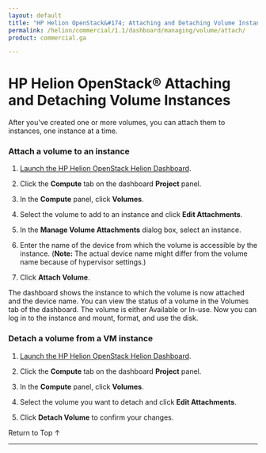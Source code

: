 ```yaml
---
layout: default
title: "HP Helion OpenStack&#174; Attaching and Detaching Volume Instances"
permalink: /helion/commercial/1.1/dashboard/managing/volume/attach/
product: commercial.ga

---
```

<!--UNDER REVISION-->

<script>

function PageRefresh {
onLoad="window.refresh"
}

PageRefresh();

</script>

<!--
<p style="font-size: small;"> <a href="/helion/commercial/1.1/ga1/install/">&#9664; PREV</a> | <a href="/helion/commercial/1.1/ga1/install-overview/">&#9650; UP</a> | <a href="/helion/commercial/1.1/ga1/">NEXT &#9654;</a> 
-->

# HP Helion OpenStack&#174; Attaching and Detaching Volume Instances

After you've created one or more volumes, you can attach them to instances, one instance at a time.

### Attach a volume to an instance ###

1. [Launch the HP Helion OpenStack Helion Dashboard](/helion/openstack/1.1/dashboard/login/).

2. Click the **Compute** tab on the dashboard **Project** panel.

3. In the **Compute** panel, click **Volumes**.

4. Select the volume to add to an instance and click **Edit Attachments**.

5. In the **Manage Volume Attachments** dialog box, select an instance.

6. Enter the name of the device from which the volume is accessible by the instance. (**Note:** The actual device name might differ from the volume name because of hypervisor settings.)

7. Click **Attach Volume**.

The dashboard shows the instance to which the volume is now attached and the device name. You can view the status of a volume in the Volumes tab of the dashboard. The volume is either Available or In-use. Now you can log in to the instance and mount, format, and use the disk.

### Detach a volume from a VM instance ###

1. [Launch the HP Helion OpenStack Helion Dashboard](/helion/openstack/1.1/dashboard/login/).

2. Click the **Compute** tab on the dashboard **Project** panel.

3. In the **Compute** panel, click **Volumes**.

4. Select the volume you want to detach and click **Edit Attachments**.

5. Click **Detach Volume** to confirm your changes.

<p><a href="#top" style="padding:14px 0px 14px 0px; text-decoration: none;"> Return to Top &#8593; </a>


----
